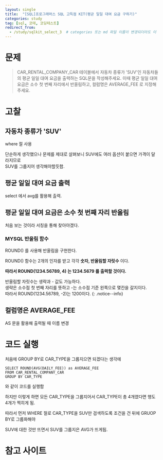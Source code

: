 ```yaml
---
layout: single
title:  "[SQL]프로그래머스 SQL 고득점 KIT(평균 일일 대여 요금 구하기)"
categories: study
tag: [sql, 코테, 코딩테스트]
redirect_from:
  - /study/sqlkit_select_3  # categories 또는 md 파일 이름이 변경되더라도 이 포스트로 올 수 있도록 redirect
---
```


# 문제

> CAR_RENTAL_COMPANY_CAR 테이블에서 자동차 종류가 'SUV'인 자동차들의 평균 일일 대여 요금을 출력하는 SQL문을 작성해주세요. 이때 평균 일일 대여 요금은 소수 첫 번째 자리에서 반올림하고, 컬럼명은 AVERAGE_FEE 로 지정해주세요.
# 고찰

## 자동차 종류가 'SUV'

where 절 사용

단순하게 생각했으나 문제를 제대로 살펴보니 SUV에도 여러 옵션이 붙으면 가격이 달라지므로  
SUV를 그룹지어 생각해야할듯함.

## 평균 일일 대여 요금 출력

select 에서 avg를 활용해 출력.

## 평균 일일 대여 요금은 소수 첫 번째 자리 반올림

처음 보는 것이라 서칭을 통해 찾아야겠다.

### MYSQL 반올림 함수 

ROUND() 를 사용해 반올림을 구현한다.

ROUND() 함수는 2개의 인자를 받고 각각 **숫자, 반올림할 자릿수** 이다.

**따라서 ROUND(1234.56789, 4) 는 1234.5679 를 출력할 것이다.**

반올림할 자릿수는 생략과 - 값도 가능하다.  
생략은 소수점 첫 번째 자리를 뜻하고 -는 소수점 기준 왼쪽으로 몇칸을 갈지이다.  
따라서 ROUND(1234.56789, -2)는 1200이다.
{: .notice--info}

## 컬럼명은 AVERAGE_FEE

AS 문을 활용해 출력될 때 이름 변경

# 코드 실행

처음에 GROUP BY로 CAR_TYPE을 그룹지으면 되겠다는 생각에 
```
SELECT ROUND(AVG(DAILY_FEE)) as AVERAGE_FEE
FROM CAR_RENTAL_COMPANY_CAR
GROUP BY CAR_TYPE
```
와 같이 코드를 실행함

하지만 이렇게 하면 모든 CAR_TYPE을 그룹지어서 CAR_TYPE이 총 4개였다면 행도 4개가 찍히게 됨.  

따라서 먼저 WHERE 절로 CAR_TYPE을 SUV만 검색하도록 조건을 건 뒤에 GRUOP BY로 그룹화해야  

SUV에 대한 것만 뜨면서 SUV를 그룹지은 AVG가 뜨게됨.

# 참고 사이트
